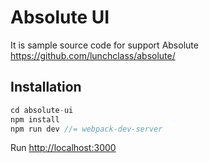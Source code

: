 # Absolute UI
It is sample source code for support Absolute
https://github.com/lunchclass/absolute/

## Installation
```js
cd absolute-ui
npm install
npm run dev //= webpack-dev-server
```
Run [http://localhost:3000](http://localhost:3000)

